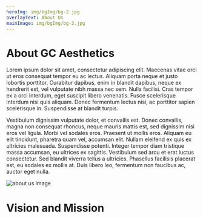 ```yaml
---
heroImg: img/bgImg/bg-2.jpg
overlayText: About Us
mainImage: img/bgImg/bg-2.jpg
---
```


<div class="container">
<div class="row mt-4">
<div class="col text-center">

# About GC Aesthetics

</div>
</div>

<div class="row mt-4">
<div class="col-12 order-2 order-md-1 col-md-8">

Lorem ipsum dolor sit amet, consectetur adipiscing elit. Maecenas vitae orci
ut eros consequat tempor eu ac lectus. Aliquam porta neque et justo lobortis
porttitor. Curabitur dapibus, enim in blandit dapibus, neque ex hendrerit est,
vel vulputate nibh massa nec sem. Nulla facilisi. Cras tempor ex a orci
interdum, eget suscipit libero venenatis. Fusce scelerisque interdum nisi quis
aliquam. Donec fermentum lectus nisi, ac porttitor sapien scelerisque in.
Suspendisse at blandit turpis.

Vestibulum dignissim vulputate dolor, et convallis est. Donec convallis,
magna non consequat rhoncus, neque mauris mattis est, sed dignissim nisi
eros vel ligula. Morbi vel sodales eros. Praesent ut mollis eros. Aliquam eu
elit tincidunt, pharetra quam vel, accumsan elit. Nullam eleifend ex quis ex
ultricies malesuada. Suspendisse potenti. Integer tempor diam tristique
massa accumsan, eu ultrices ex sagittis. Vestibulum sed arcu et erat luctus
consectetur. Sed blandit viverra tellus a ultricies. Phasellus facilisis placerat
est, eu sodales ex mollis at. Duis libero leo, fermentum non faucibus ac,
auctor eget nulla.

</div>
<div class="col-12 order-1 order-md-2 col-md-4">

<img :src="mainImage" class="w-100" alt="about us image"/>

</div>
</div>

<div class="row mt-4">
<div class="col text-center">

# Vision and Mission

</div>
</div>

<div class="row mt-4">
<div class="col-12 col-md-6">

<about-us-vision-mission title="Vision">
  <template #description>
    <p>Vestibulum dignissim vulputate dolor, et convallis est. Donec convallis, magna non consequat rhoncus, neque mauris mattis est, sed dignissim nisi eros vel ligula. Morbi vel sodales eros. Praesent ut mollis eros. Aliquam eu elit tincidunt, pharetra quam vel, accumsan elit. Nullam eleifend ex quis ex ultricies malesuada. Suspendisse potenti. Integer tempor diam tristique massa </p>
  </template>
</about-us-vision-mission>

</div>
<div class="col-12 col-md-6">

<about-us-vision-mission title="Mission">
 <template #description>
    <p>Vestibulum dignissim vulputate dolor, et convallis est. Donec convallis, magna non consequat rhoncus, neque mauris mattis est, sed dignissim nisi eros vel ligula. Morbi vel sodales eros. Praesent ut mollis eros. Aliquam eu elit tincidunt, pharetra quam vel, accumsan elit. Nullam eleifend ex quis ex ultricies malesuada. Suspendisse potenti. Integer tempor diam tristique massa </p>
  </template>
</about-us-vision-mission>

</div>
</div>
